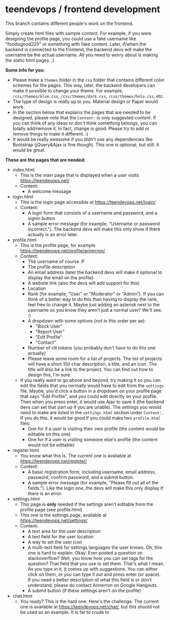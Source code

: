 # teendevops / frontend development
This branch contains different people's work on the frontend.

Simply create html files with sample content. For example, if you were designing the profile page, you could use a fake username like "foodisgood225" or something with fake content. Later, if/when the backend is connected to the frontend, the backend devs will make the username be the actual username. All you need to worry about is making the static html pages. ;)

**Some info for you:**
* Please make a `themes` folder in the `css` folder that contains different color schemes for the pages. This way, later, the backend developers can make it possible to change your theme. For example, `/css/themes/blue.css`, `/css/themes/dark.css`, `/css/themes/holo.css`, etc.
* The type of design is really up to you. Material design or Paper would work.
* In the section below that explains the pages that are needed to be designed, please note that the `Content:` is only suggested content. If you can think of any ideas or don't think something belongs, you can totally add/remove it. In fact, change is good. Please try to add or remove things to make it different. :)
* It would be really awesome if you didn't use any dependencies like Bootstrap (jQuery&Ajax is fine though). This one is optional, but still. It would be great.

**These are the pages that are needed:**
* index.html
  * This is the main page that is displayed when a user visits https://teendevops.net/
  * Content:
    * A welcome message
* login.html
  * This is the login page accessible at https://teendevops.net/login/
  * Content:
    * A login form that consists of a username and password, and a signin button
    * A sample error message (for example, "Username or password incorrect."). The backend devs will make this only show if there actually is an error later.
* profile.html
  * This is the profile page, for example https://teendevops.net/profile/arinerron/
  * Content:
    * The username of course :P
    * The profile description
    * An email address (later the backend devs will make it optional to display the email on the profile)
    * A website link (also the devs will add support for this)
    * Location
    * Rank (for example, "User" or "Moderator" or "Admin"). If you can think of a better way to do this than having to display the rank, feel free to change it. Maybe just adding an asterisk next to the username so you know they aren't just a normal user? We'll see. :)
    * A dropdown with some options (not in this order per se):
      * "Block User"
      * "Report User"
      * "Edit Profile"
      * "Contact"
    * Number of ctf tokens (you probably don't have to do this one actually)
    * Please leave some room for a list of projects. The list of projects will have a short 150 char description, a title, and an icon. The title will also be a link to the project. You can find out how to design this, I'm sure.
  * If you really want to go above and beyond, try making it so you can edit the fields that you normally would have to edit from the `settings` file. Maybe, you'd click a button in a dropdown on your profile page that says "Edit Profile", and you could edit directly on your profile. Then when you press enter, it would use Ajax to save it (the backend devs can set that part up if you are unable). The settings you would need to make are listed in the `settings.html` section under `Content:`. If you do this, it would be good if you could make two `profile.html` files:
    * One for if a user is visiting their own profile (the content would be editable on this one)
    * One for if a user is visiting someone else's profile (the content would not be editable)
* register.html
  * You know what this is. The current one is available at https://teendevops.net/register/
  * Content:
    * A basic registration form, including username, email address, password, confirm password, and a submit button.
    * A sample error message (for example, "Please fill out all of the fields."). Like the login one, the devs will make this only display if there is an error.
* settings.html
  * This page is **only** needed if the settings aren't editable from the profile page (see profile.html)
  * This one is the settings page, available at https://teendevops.net/settings/
  * Content:
    * A text area for the user description
    * A text field for the user location
    * A way to set the user icon
    * A multi-text field for settings languages the user knows. Oh, this one is hard to explain. Okay. Ever posted a question on stackoverflow? Well, you know how you can set tags for the question? That field that you use to set them. That's what I mean. As you type in it, it comes up with suggestions. You can either click on them, or you can type it out and press enter (or space). If you need a better description of what this field is or don't understand, please do contact Arinerron on Google Hangouts.
    * A submit button (if these settings aren't on the profile)
* chat.html
  * You ready? This is the hard one. Here's the challenge. The current one is available at https://teendevops.net/chat/, but this should not be used as an example. It is far to crude to 

